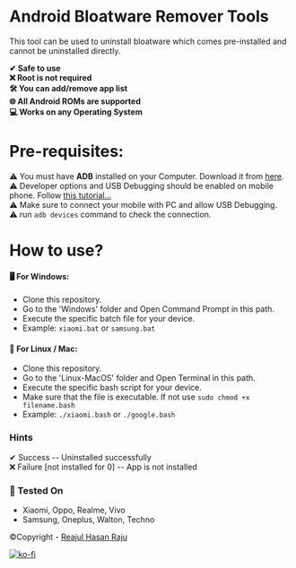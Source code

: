 # Android Bloatware Remover Tools

This tool can be used to uninstall bloatware which comes pre-installed and cannot be uninstalled directly.

**<g-emoji class="g-emoji" alias="heavy_check_mark" fallback-src="https://github.githubassets.com/images/icons/emoji/unicode/2714.png">✔</g-emoji> Safe to use  
<g-emoji class="g-emoji" alias="x" fallback-src="https://github.githubassets.com/images/icons/emoji/unicode/274c.png">❌</g-emoji> Root is not required  
<g-emoji class="g-emoji" alias="hammer_and_wrench" fallback-src="https://github.githubassets.com/images/icons/emoji/unicode/1f6e0.png">🛠</g-emoji> You can add/remove app list  
<g-emoji class="g-emoji" alias="globe_with_meridians" fallback-src="https://github.githubassets.com/images/icons/emoji/unicode/1f310.png">🌐</g-emoji> All Android ROMs are supported  
<g-emoji class="g-emoji" alias="computer" fallback-src="https://github.githubassets.com/images/icons/emoji/unicode/1f4bb.png">💻</g-emoji> Works on any Operating System**  

# [](#pre-requisites)Pre-requisites:

<g-emoji class="g-emoji" alias="warning" fallback-src="https://github.githubassets.com/images/icons/emoji/unicode/26a0.png">⚠️</g-emoji> You must have **ADB** installed on your Computer. Download it from [here](https://developer.android.com/studio/releases/platform-tools#downloads).  
<g-emoji class="g-emoji" alias="warning" fallback-src="https://github.githubassets.com/images/icons/emoji/unicode/26a0.png">⚠️</g-emoji> Developer options and USB Debugging should be enabled on mobile phone. Follow [this tutorial...](https://github.com/ujarhr/android-bloatware-remover/blob/main/edo.md)  
<g-emoji class="g-emoji" alias="warning" fallback-src="https://github.githubassets.com/images/icons/emoji/unicode/26a0.png">⚠️</g-emoji> Make sure to connect your mobile with PC and allow USB Debugging.  
<g-emoji class="g-emoji" alias="warning" fallback-src="https://github.githubassets.com/images/icons/emoji/unicode/26a0.png">⚠️</g-emoji> run `adb devices` command to check the connection.

# [](#how-to-use)**How to use?**

#### [](#-for-windows)<g-emoji class="g-emoji" alias="desktop_computer" fallback-src="https://github.githubassets.com/images/icons/emoji/unicode/1f5a5.png">🖥</g-emoji> For Windows:

*   Clone this repository.
*   Go to the 'Windows' folder and Open Command Prompt in this path.
*   Execute the specific batch file for your device.
*   Example: `xiaomi.bat` or `samsung.bat`

#### [](#-for-linux--mac)<g-emoji class="g-emoji" alias="penguin" fallback-src="https://github.githubassets.com/images/icons/emoji/unicode/1f427.png">🐧</g-emoji> For Linux / Mac:

*   Clone this repository.
*   Go to the 'Linux-MacOS' folder and Open Terminal in this path.
*   Execute the specific bash script for your device.
*   Make sure that the file is executable. If not use `sudo chmod +x filename.bash`
*   Example: `./xiaomi.bash` or `./google.bash`

### [](#hints)Hints

<g-emoji class="g-emoji" alias="heavy_check_mark" fallback-src="https://github.githubassets.com/images/icons/emoji/unicode/2714.png">✔</g-emoji> Success -- Uninstalled successfully  
<g-emoji class="g-emoji" alias="x" fallback-src="https://github.githubassets.com/images/icons/emoji/unicode/274c.png">❌</g-emoji> Failure [not installed for 0] -- App is not installed

### [](#-tested-on)<g-emoji class="g-emoji" alias="iphone" fallback-src="https://github.githubassets.com/images/icons/emoji/unicode/1f4f1.png">📱</g-emoji> Tested On

*   Xiaomi, Oppo, Realme, Vivo
*   Samsung, Oneplus, Walton, Techno

©️Copyright - [Reajul Hasan Raju](https://twitter.com/rhraju03)  

[![ko-fi](https://camo.githubusercontent.com/cd07f1a5d90e454e7bbf69d22ebe4cdbd3a0b3dcf56ba0b6c2495a8e99c776be/68747470733a2f2f6b6f2d66692e636f6d2f696d672f676974687562627574746f6e5f736d2e737667)](https://ko-fi.com/Z8Z574KG0)
